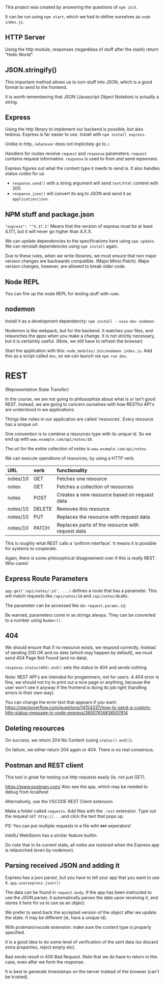 
This project was created by answering the questions of `npm init`.

It can be run using `npm start`, which we had to define ourselves as `node index.js`.

## HTTP Server

Using the http module, responses (regardless of stuff after the slash) return 
"Hello World".

## JSON.stringify()

This important method allows us to turn stuff into JSON, which is a good format
to send to the frontend.

It is worth remembering that JSON (Javascript Object Notation) is actually a string.

## Express

Using the http library to implement our backend is possible, but also tedious.
Express is far easier to use. Install with `npm install express`.

Unlike in http, `/whatever` does not implicitely go to `/`.

Handlers for routes receive `request` and `response` parameters. `request` contains
request information. `response` is used to from and send repsonses.

Express figures out what the content type it needs to send is. It also handles
status codes for us.
- `response.send()` with a string argument will send `text/html` content with 200.
- `response.json()` will convert its arg to JSON and send it as `application/json`.

## NPM stuff and package.json

`"express": "^4.17.1"` Means that the version of express must be at least 
4.17.1, but it will never go higher than 4.X.X.

We can update dependencies to the specifications here using `npm update`. We can
reinstall dependencies using `npm install` again.

Due to these rules, when we write libraries, we must ensure that non major version
changes are backwards compatible. (Major.Minor.Patch). Major version changes,
however, are allowed to break older code.

## Node REPL

You can fire up the node REPL for testing stuff with `node`.

## nodemon

Install it as a development dependencty: `npm install --save-dev nodemon`

Nodemon is like webpack, but for the backend. It watches your files, and relaunches
the apps when you make a change. It is not strictly necessary, but it is certaintly 
useful. (Note, we still have to refresh the browser)

Start the application with this: `node_modules/.bin/nodemon index.js`. Add this
as a script called `dev`, so we can launch via `npm run dev`.

# REST
(Representation State Transfer)

In the course, we are not going to philosophize about what is or isn't good REST.
Instead, we are going to concern ourselves with how RESTful API's are understood
in we applications.

Things like notes in our application are called 'resources'. Every resource has
a unique url.

One convention is to combine a resources type with its unique id. So we end up
with `www.example.com/api/notes/10`.

The url for the entire collection of notes is `www.example.com/api/notes`.

We can execute operations of resources, by using a HTTP verb.

| URL      | verb   | functionality                                    |
|:---------|:-------|:-------------------------------------------------|
| notes/10 | GET    | Fetches one resource                             |
| notes    | GET    | Fetches a collection of resources                |
| notes    | POST   | Creates a new resource based on request data     |
| notes/10 | DELETE | Removes this resource                            |
| notes/10 | PUT    | Replaces the resource with request data          |
| notes/10 | PATCH  | Replaces parts of the resource with request data |

This is roughly what REST calls a 'uniform interface'. It means it is possible
for systems to cooperate.

Again, there is some philosophical disagreement over if this is *really* REST. Who
cares!

## Express Route Parameters

`app.get('/api/notes/:id', ...)` defines a route that has a parameter. This will
match requests like `/api/notes/10` and `/api/notes/BLARG`.

The parameter can be accessed like so: `request.params.id`;

Be warned, parameters come in as strings always. They can be converted to a number
using `Number()`.

## 404 

We should ensure that if no resource exists, we respond correctly. Instead of 
sending 200 OK and no data (which may happen by default), we must send 404 Page Not Found 
(and no data).

`response.status(404).end()` sets the status to 404 and sends nothing.

Note: REST API's are intended for progammers, not for users. A 404 error is
fine, we should not try to print out a nice page or anything, because the user
won't see it anyway if the frontend is doing its job right (handling errors in 
their own way).

You can change the error text that appears if you want:
https://stackoverflow.com/questions/14154337/how-to-send-a-custom-http-status-message-in-node-express/36507614#36507614

## Deleting resources

On success, we return 204 No Content (using `status().end()`).

On failure, we either return 204 again or 404. There is no real consensus.

## Postman and REST client

This tool is great for testing out http requests easily (ie, not just GET).

https://www.postman.com/
Also see the app, which may be needed to debug from localhost

Alternatively, use the VSCODE REST Client extension

Make a folder called `requests`. Add files with the `.rest` extension. Type out
the request `GET http://...` and click the text that pops up.

PS: You can put multiple requests in a file wiht `###` seperators!

IntelliJ WebStorm has a similar feature builtin.

Do note that in its current state, all notes are restored when the Express app is relaunched (even by nodemon).

## Parsing received JSON and adding it

Express has a json parser, but you have to tell your app that you want to use it.
`app.use(express.json())`

The data can be found in `request.body`. If the app has been instructed to use
the JSON parser, it automatically parses the data upon receiving it, and stores
it here for us to use as an object.

We prefer to send back the accepted version of the object after we update the 
state. It may be different (ie, have a unique id).

With postman/vscode extension: make sure the content type is properly specified.

It is a good idea to do some level of verification of the sent data (so discard extra
properties, reject empty etc).

Bad sends result in 400 Bad Request.
Note that we do have to return in this case, even after we form the response.

It is best to generate timestamps on the server instead of the browser (can't be
trusted).
